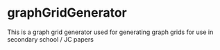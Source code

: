 # graphGridGenerator
This is a graph grid generator used for generating graph grids for use in secondary school / JC papers
